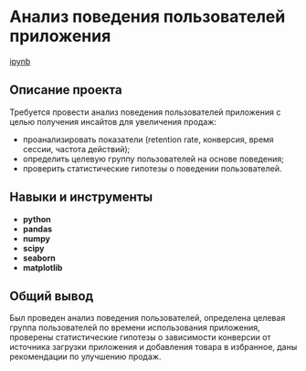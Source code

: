 # Анализ поведения пользователей приложения

 [ipynb](https://github.com/Taya-Prokhorova/Portfolio/blob/main/Cohort%20Analisys/Prokhorova_P1_portfolio.ipynb)

## Описание проекта

Требуется провести анализ поведения пользователей приложения с целью получения инсайтов для увеличения продаж: 
- проанализировать показатели (retention rate, конверсия, время сессии, частота действий);
- определить целевую группу пользователей на основе поведения;
- проверить статистические гипотезы о поведении пользователей.

## Навыки и инструменты

- **python**
- **pandas**
- **numpy**
- **scipy**
- **seaborn** 
- **matplotlib**

## 

## Общий вывод

Был проведен анализ поведения пользователей, определена целевая группа пользователей по времени использования приложения, проверены статистические гипотезы о зависимости конверсии от источника загрузки приложения и добавления товара в избранное, даны рекомендации по улучшению продаж.
